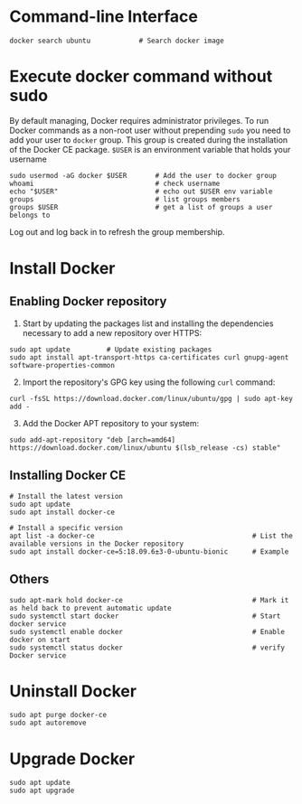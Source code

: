 # Command-line Interface

```
docker search ubuntu            # Search docker image
```


# Execute docker command without sudo

By default managing, Docker requires administrator privileges. To run Docker commands as a non-root user without 
prepending `sudo` you need to add your user to `docker` group. This group is created during
the installation of the Docker CE package. `$USER` is an environment variable that holds your username
```
sudo usermod -aG docker $USER       # Add the user to docker group
whoami                              # check username
echo "$USER"                        # echo out $USER env variable
groups                              # list groups members
groups $USER                        # get a list of groups a user belongs to
```

Log out and log back in to refresh the group membership.




# Install Docker

## Enabling Docker repository

01. Start by updating the packages list and installing the dependencies necessary to add a new repository over HTTPS:
```
sudo apt update         # Update existing packages
sudo apt install apt-transport-https ca-certificates curl gnupg-agent software-properties-common
```

02. Import the repository's GPG key using the following `curl` command:
```
curl -fsSL https://download.docker.com/linux/ubuntu/gpg | sudo apt-key add -
```

03. Add the Docker APT repository to your system:
```
sudo add-apt-repository "deb [arch=amd64] https://download.docker.com/linux/ubuntu $(lsb_release -cs) stable"
```

## Installing Docker CE

```
# Install the latest version
sudo apt update
sudo apt install docker-ce

# Install a specific version
apt list -a docker-ce                                       # List the available versions in the Docker repository
sudo apt install docker-ce=5:18.09.6±3-0-ubuntu-bionic      # Example
```

## Others
```
sudo apt-mark hold docker-ce                                # Mark it as held back to prevent automatic update
sudo systemctl start docker                                 # Start docker service
sudo systemctl enable docker                                # Enable docker on start
sudo systemctl status docker                                # verify Docker service
```


# Uninstall Docker
```
sudo apt purge docker-ce
sudo apt autoremove
```


# Upgrade Docker
```
sudo apt update
sudo apt upgrade
```



